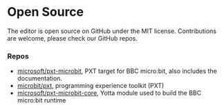 # Open Source

The editor is open source on GitHub under the MIT license. Contributions are welcome, please check our GitHub repos.

### Repos

* [microsoft/pxt-microbit](https://github.com/Microsoft/pxt-microbit), PXT target for BBC micro:bit, also includes the documentation.
* [microbit/pxt](https://github.com/Microsoft/pxt), programming experience toolkit (PXT)
* [microsoft/pxt-microbit-core](https://github.com/Microsoft/pxt-microbit-core), Yotta module used to build the BBC micro:bit runtime
